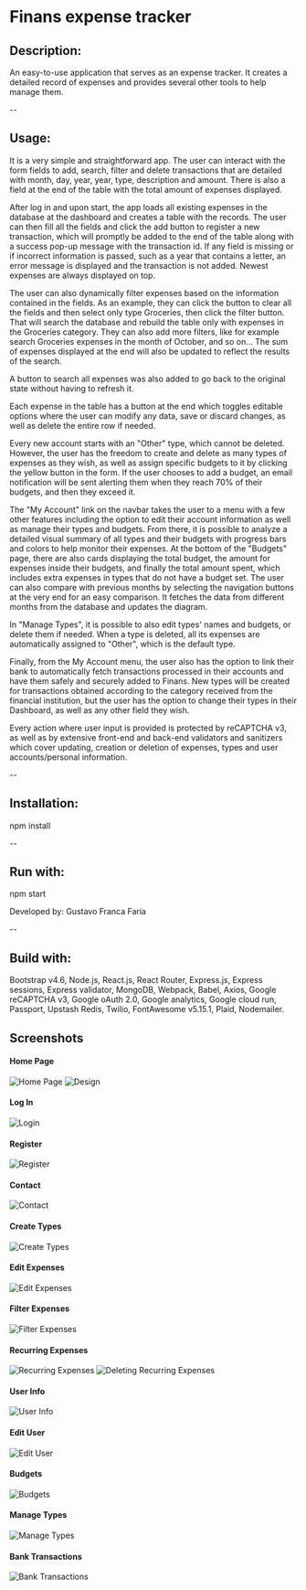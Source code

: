 

# Finans expense tracker


## Description:

An easy-to-use application that serves as an expense tracker. It creates a detailed record of expenses and provides several other tools to help manage them.


--

## Usage:
It is a very simple and straightforward app. The user can interact with the form fields to add, search, filter and delete transactions that are detailed with month, day, year, year, type, description and amount. There is also a field at the end of the table with the total amount of expenses displayed.

After log in and upon start, the app loads all existing expenses in the database at the dashboard and creates a table with the records. The user can then fill all the fields and click the add button to register a new transaction, which will promptly be added to the end of the table along with a success pop-up message with the transaction id.  If any field is missing or if incorrect information is passed, such as a year that contains a letter, an error message is displayed and the transaction is not added. Newest expenses are always displayed on top.
 
The user can also dynamically filter expenses based on the information contained in the fields. As an example, they can click the button to clear all the fields and then select only type Groceries, then click the filter button. That will search the database and rebuild the table only with expenses in the Groceries category. They can also add more filters, like for example search Groceries expenses in the month of October, and so on... The sum of expenses displayed at the end will also be updated to reflect the results of the search.

A button to search all expenses was also added to go back to the original state without having to refresh it.

Each expense in the table has a button at the end which toggles editable options where the user can modify any data, save or discard changes, as well as delete the entire row if needed.

Every new account starts with an "Other" type, which cannot be deleted. However, the user has the freedom to create and delete as many types of expenses as they wish, as well as assign specific budgets to it by clicking the yellow button in the form. If the user chooses to add a budget, an email notification will be sent alerting them when they reach 70% of their budgets, and then they exceed it.

The "My Account" link on the navbar takes the user to a menu with a few other features including the option to edit their account information as well as manage their types and budgets. From there, it is possible to analyze a detailed visual summary of all types and their budgets with progress bars and colors to help monitor their expenses. At the bottom of the "Budgets" page, there are also cards displaying the total budget, the amount for expenses inside their budgets, and finally the total amount spent, which includes extra expenses in types that do not have a budget set. The user can also compare with previous months by selecting the navigation buttons at the very end for an easy comparison. It fetches the data from different months from the database and updates the diagram.

In "Manage Types", it is possible to also edit types' names and budgets, or delete them if needed. When a type is deleted, all its expenses are automatically assigned to "Other", which is the default type.

Finally, from the My Account menu, the user also has the option to link their bank to automatically fetch transactions processed in their accounts and have them safely and securely added to Finans. New types will be created for transactions obtained according to the category received from the financial institution, but the user has the option to change their types in their Dashboard, as well as any other field they wish.

Every action where user input is provided is protected by reCAPTCHA v3, as well as by extensive front-end and back-end validators and sanitizers which cover updating, creation or deletion of expenses, types and user accounts/personal information. 




--



## Installation:
npm install

--

## Run with:
npm start


Developed by:
Gustavo Franca Faria 

--


## Build with:
Bootstrap v4.6,
Node.js,
React.js,
React Router,
Express.js,
Express sessions,
Express validator,
MongoDB,
Webpack,
Babel,
Axios,
Google reCAPTCHA v3,
Google oAuth 2.0,
Google analytics,
Google cloud run,
Passport,
Upstash Redis,
Twilio,
FontAwesome v5.15.1,
Plaid,
Nodemailer.


## Screenshots
#### Home Page
![Home Page](./public/img/homepage.png)
![Design](./public/img/design.png)

#### Log In
![Login](./public/img/login.png)

#### Register
![Register](./public/img/register.png)

#### Contact
![Contact](./public/img/contact-us.png)

#### Create Types
![Create Types](./public/img/create-type.png)

#### Edit Expenses
![Edit Expenses](./public/img/expense-edit.png)

#### Filter Expenses
![Filter Expenses](./public/img/filter-expenses.png)

#### Recurring Expenses
![Recurring Expenses](./public/img/recurring-expenses.png)
![Deleting Recurring Expenses](./public/img/recurring-expenses-2.png)

#### User Info
![User Info](./public/img/user-info.png)

#### Edit User
![Edit User](./public/img/edit-user-2.png)

#### Budgets
![Budgets](./public/img/budgets.png)

#### Manage Types
![Manage Types](./public/img/manage-types.png)

#### Bank Transactions
![Bank Transactions](./public/img/bank-transactions.png)






